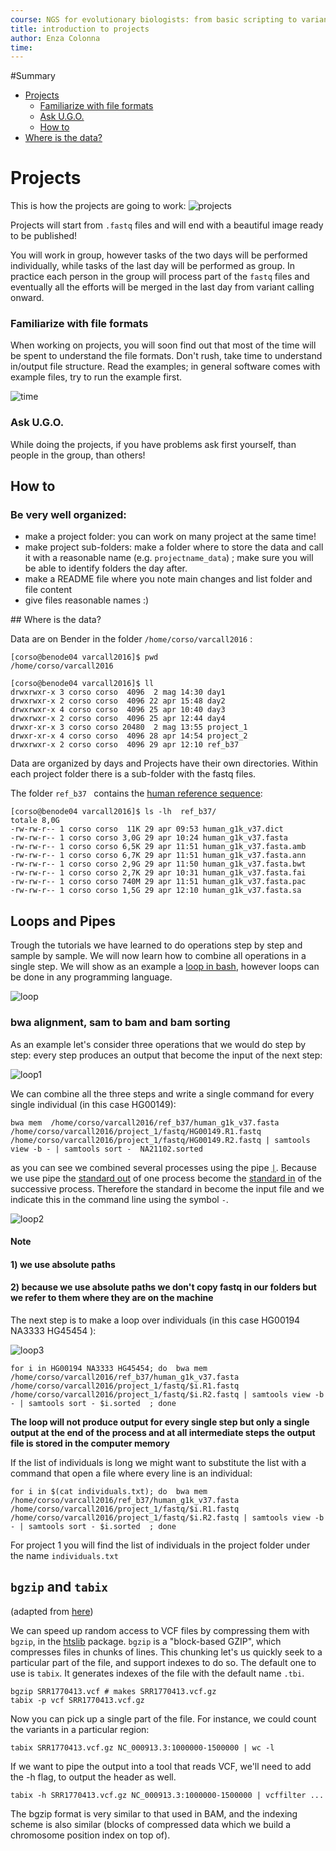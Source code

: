 ```yaml
---
course: NGS for evolutionary biologists: from basic scripting to variant calling
title: introduction to projects
author: Enza Colonna
time:
---
```


#Summary

- [Projects](#section-id-9)
    - [Familiarize with file formats](#section-id-18)
    - [Ask U.G.O.](#section-id-25)
  - [How to](#section-id-278)
- [Where is the data?](#section-id-888)

<div id='section-id-9'/>

# Projects

This is how the projects are going to work:
![projects](../img/projects3.png)

Projects will start from `.fastq` files and will end with a beautiful image ready to be published!

You will work in group, however tasks of the two days will be performed individually, while tasks of the last day will be performed as group. In practice each person in the group will process part of the `fastq` files and eventually all the efforts will be merged in the last day from variant calling onward.

<div id='section-id-18'/>

### Familiarize with file formats

When working on projects, you will soon find out that most of the time will be spent to understand the file formats. Don't rush, take time to understand in/output file structure. Read the examples; in general software comes with example files, try to run the example first.  

![time](../img/time2.png)


<div id='section-id-25'/>

### Ask U.G.O.

While doing the projects, if you have problems ask first yourself, than people in the group, than others!


<div id='section-id-30'/>


<div id='section-id-278'/>

## How to

<div id='section-id-280'/>

### Be very well organized:  

- make a project folder: you can work on many project at the same time!
- make project sub-folders: make a folder where to store the data and call it with a reasonable name (e.g. `projectname_data`) ; make sure you will be able to identify folders the day after.
- make a README file where you note main changes and list folder and file content
- give files reasonable names :)

<div id='section-id-888'/>
## Where is the data?

Data are on Bender in the folder `/home/corso/varcall2016` :

```
[corso@benode04 varcall2016]$ pwd
/home/corso/varcall2016

[corso@benode04 varcall2016]$ ll
drwxrwxr-x 3 corso corso  4096  2 mag 14:30 day1
drwxrwxr-x 2 corso corso  4096 22 apr 15:48 day2
drwxrwxr-x 4 corso corso  4096 25 apr 10:40 day3
drwxrwxr-x 2 corso corso  4096 25 apr 12:44 day4
drwxr-xr-x 3 corso corso 20480  2 mag 13:55 project_1
drwxr-xr-x 4 corso corso  4096 28 apr 14:54 project_2
drwxrwxr-x 2 corso corso  4096 29 apr 12:10 ref_b37  

```

Data are organized by days and Projects have their own directories. Within each project folder there is a sub-folder with the fastq files.  

The folder `ref_b37 ` contains the [human reference sequence](https://en.wikipedia.org/wiki/Reference_genome):

```
[corso@benode04 varcall2016]$ ls -lh  ref_b37/
totale 8,0G
-rw-rw-r-- 1 corso corso  11K 29 apr 09:53 human_g1k_v37.dict
-rw-rw-r-- 1 corso corso 3,0G 29 apr 10:24 human_g1k_v37.fasta
-rw-rw-r-- 1 corso corso 6,5K 29 apr 11:51 human_g1k_v37.fasta.amb
-rw-rw-r-- 1 corso corso 6,7K 29 apr 11:51 human_g1k_v37.fasta.ann
-rw-rw-r-- 1 corso corso 2,9G 29 apr 11:50 human_g1k_v37.fasta.bwt
-rw-rw-r-- 1 corso corso 2,7K 29 apr 10:31 human_g1k_v37.fasta.fai
-rw-rw-r-- 1 corso corso 740M 29 apr 11:51 human_g1k_v37.fasta.pac
-rw-rw-r-- 1 corso corso 1,5G 29 apr 12:10 human_g1k_v37.fasta.sa

```

## Loops and Pipes

Trough the tutorials we have learned to do operations step by step and sample by sample. We will now learn how to combine all operations in a single step. We will show as an example a [loop in bash](http://tldp.org/HOWTO/Bash-Prog-Intro-HOWTO-7.html), however loops can be done in any programming language.  

![loop](../img/repeat_loop.png)

### bwa alignment, sam to bam and bam sorting

As an example let's consider three operations that we would do step by step: every step produces an output that become the input of the next step:  

![loop1](../img/loop1.png)


We can combine all the three steps and write a single command for every single individual (in this case HG00149):

```
bwa mem  /home/corso/varcall2016/ref_b37/human_g1k_v37.fasta  /home/corso/varcall2016/project_1/fastq/HG00149.R1.fastq /home/corso/varcall2016/project_1/fastq/HG00149.R2.fastq | samtools view -b - | samtools sort -  NA21102.sorted

```
as you can see we combined several processes using the pipe [` | `](https://en.wikipedia.org/wiki/Pipeline_%28Unix%29). Because we use pipe the [standard out](https://en.wikipedia.org/wiki/Standard_streams)  of one process become the [standard in](https://en.wikipedia.org/wiki/Standard_streams) of the successive process. Therefore  the standard in become the input file and we indicate this in the command line using the symbol ` - `.

![loop2](../img/loop2.png)



#### Note
#### 1) we use absolute paths
#### 2) because we use absolute paths we don't copy fastq in our folders but we refer to them where they are on the machine


The next step is to make a loop over individuals (in this case HG00194 NA3333 HG45454 ):  

![loop3](../img/loop3.png)


```
for i in HG00194 NA3333 HG45454; do  bwa mem /home/corso/varcall2016/ref_b37/human_g1k_v37.fasta  /home/corso/varcall2016/project_1/fastq/$i.R1.fastq /home/corso/varcall2016/project_1/fastq/$i.R2.fastq | samtools view -b - | samtools sort - $i.sorted  ; done
```

**The loop will not produce output for every single step but only a single output at the end of the process and at all intermediate steps the output file is stored in the computer memory**


If the list of individuals is long we might want to substitute the list with a command that open a file where every line is an individual:

```
for i in $(cat individuals.txt); do  bwa mem /home/corso/varcall2016/ref_b37/human_g1k_v37.fasta  /home/corso/varcall2016/project_1/fastq/$i.R1.fastq /home/corso/varcall2016/project_1/fastq/$i.R2.fastq | samtools view -b - | samtools sort - $i.sorted  ; done
```

For project 1 you will find the list of individuals in the project folder under the name ` individuals.txt `



## `bgzip` and `tabix`
(adapted from [here](https://github.com/ekg/alignment-and-variant-calling-tutorial#aligning-our-data-against-the-e-coli-k12-reference))

We can speed up random access to VCF files by compressing them with `bgzip`, in the [htslib](https://github.com/samtools/htslib) package. `bgzip` is a "block-based GZIP", which compresses files in chunks of lines. This chunking let's us quickly seek to a particular part of the file, and support indexes to do so. The default one to use is `tabix`. It generates indexes of the file with the default name `.tbi`.

```
bgzip SRR1770413.vcf # makes SRR1770413.vcf.gz
tabix -p vcf SRR1770413.vcf.gz
```

Now you can pick up a single part of the file. For instance, we could count the variants in a particular region:

```
tabix SRR1770413.vcf.gz NC_000913.3:1000000-1500000 | wc -l
```

If we want to pipe the output into a tool that reads VCF, we'll need to add the -h flag, to output the header as well.

```
tabix -h SRR1770413.vcf.gz NC_000913.3:1000000-1500000 | vcffilter ...
```

The bgzip format is very similar to that used in BAM, and the indexing scheme is also similar (blocks of compressed data which we build a chromosome position index on top of).
